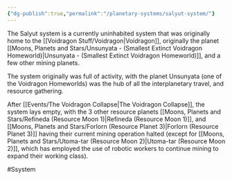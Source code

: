 ```yaml
---
{"dg-publish":true,"permalink":"/planetary-systems/salyut-system/"}
---
```


The Salyut system is a currently uninhabited system that was originally home to the [[Voidragon Stuff/Voidragon\|Voidragon]], originally the planet [[Moons, Planets and Stars/Unsunyata - (Smallest Extinct Voidragon Homeworld)\|Unsunyata - (Smallest Extinct Voidragon Homeworld)]], and a few other mining planets. 

The system originally was full of activity, with the planet Unsunyata (one of the Voidragon Homeworlds) was the hub of all the interplanetary travel, and resource gathering. 

After [[Events/The Voidragon Collapse\|The Voidragon Collapse]], the system lays empty, with the 3 other resource planets [[Moons, Planets and Stars/Refineda (Resource Moon 1)\|Refineda (Resource Moon 1)]], and [[Moons, Planets and Stars/Forlorn (Resource Planet 3)\|Forlorn (Resource Planet 3)]] having their current mining operation halted (except for [[Moons, Planets and Stars/Utoma-tar (Resource Moon 2)\|Utoma-tar (Resource Moon 2)]], which has employed the use of robotic workers to continue mining to expand their working class).

#Ssystem 